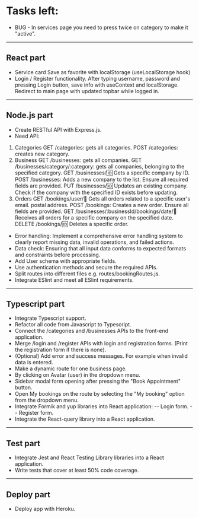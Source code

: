 # Tasks left:

- BUG - In services page you need to press twice on category to make it "active".

---

## React part

- Service card Save as favorite with localStorage (useLocalStorage hook)
- Login / Register functionality. After typing username, password and pressing Login button, save info with useContext and localStorage. Redirect to main page with updated topbar while logged in.

---

## Node.js part

- Create RESTful API with Express.js.
- Need API:

1. Categories
   GET /categories: gets all categories.
   POST /categories: creates new category.
2. Business
   GET /businesses: gets all companies.
   GET /businesses/category/:category: gets all companies, belonging to the specified category.
   GET /businesses/:id: Gets a specific company by ID.
   POST /businesses: Adds a new company to the list. Ensure all required fields are provided.
   PUT /businesses/:id: Updates an existing company. Check if the company with the specified ID exists before updating.
3. Orders
   GET /bookings/user/:email: Gets all orders related to a specific user's email. postal address.
   POST /bookings: Creates a new order. Ensure all fields are provided.
   GET /businesses/:businessId/bookings/date/:date: Receives all orders for a specific company on the specified date.
   DELETE /bookings/:id: Deletes a specific order.

- Error handling: Implement a comprehensive error handling system to clearly report missing data, invalid operations, and failed actions.
- Data check: Ensuring that all input data conforms to expected formats and constraints before processing.
- Add User schema with appropriate fields.
- Use authentication methods and secure the required APIs.
- Split routes into different files e.g. routes/bookingRoutes.js.
- Integrate ESlint and meet all ESlint requirements.

---

## Typescript part

- Integrate Typescript support.
- Refactor all code from Javascript to Typescript.
- Connect the /categories and /businesses APIs to the front-end application.
- Merge /login and /register APIs with login and registration forms. (Print the registration form if there is none).
- (Optional) Add error and success messages. For example when invalid data is entered.
- Make a dynamic route for one business page.
- By clicking on Avatar (user) in the dropdown menu.
- Sidebar modal form opening after pressing the "Book Appointment" button.
- Open My bookings on the route by selecting the "My booking" option from the dropdown menu.
- Integrate Formik and yup libraries into React application:
  -- Login form.
  -- Register form.
- Integrate the React-query library into a React application.

---

## Test part

- Integrate Jest and React Testing Library libraries into a React application.
- Write tests that cover at least 50% code coverage.

---

## Deploy part

- Deploy app with Heroku.
